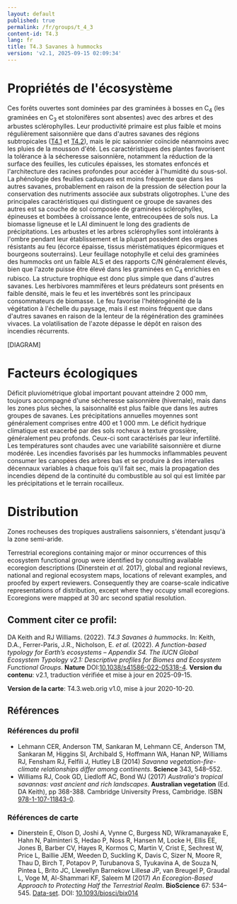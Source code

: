 ```yaml
---
layout: default
published: true
permalink: /fr/groups/t_4_3
content-id: T4.3
lang: fr
title: T4.3 Savanes à hummocks
version: 'v2.1, 2025-09-15 02:09:34'
---
```




# Propriétés de l'écosystème
 
Ces forêts ouvertes sont dominées par des graminées à bosses en C<sub>4</sub> (les
graminées en C<sub>3</sub> et stolonifères sont absentes) avec des arbres et des
arbustes sclérophylles. Leur productivité primaire est plus faible et
moins régulièrement saisonnière que dans d\'autres savanes des régions
subtropicales ([T4.1](/explore/groups/T4.1) et [T4.2](/explore/groups/T4.2)), mais le pic saisonnier coïncide néanmoins
avec les pluies de la mousson d\'été. Les caractéristiques des plantes
favorisent la tolérance à la sécheresse saisonnière, notamment la
réduction de la surface des feuilles, les cuticules épaisses, les
stomates enfoncés et l\'architecture des racines profondes pour accéder
à l\'humidité du sous-sol. La phénologie des feuilles caduques est moins
fréquente que dans les autres savanes, probablement en raison de la
pression de sélection pour la conservation des nutriments associée aux
substrats oligotrophes. L\'une des principales caractéristiques qui
distinguent ce groupe de savanes des autres est sa couche de sol
composée de graminées sclérophylles, épineuses et bombées à croissance
lente, entrecoupées de sols nus. La biomasse ligneuse et le LAI
diminuent le long des gradients de précipitations. Les arbustes et les
arbres sclérophylles sont intolérants à l\'ombre pendant leur
établissement et la plupart possèdent des organes résistants au feu
(écorce épaisse, tissus méristématiques épicormiques et bourgeons
souterrains). Leur feuillage notophylle et celui des graminées des
hummocks ont un faible ALS et des rapports C/N généralement élevés, bien
que l\'azote puisse être élevé dans les graminées en C<sub>4</sub> enrichies en
rubisco. La structure trophique est donc plus simple que dans d\'autres
savanes. Les herbivores mammifères et leurs prédateurs sont présents en
faible densité, mais le feu et les invertébrés sont les principaux
consommateurs de biomasse. Le feu favorise l\'hétérogénéité de la
végétation à l\'échelle du paysage, mais il est moins fréquent que dans
d\'autres savanes en raison de la lenteur de la régénération des
graminées vivaces. La volatilisation de l\'azote dépasse le dépôt en
raison des incendies récurrents.

[DIAGRAM]

# Facteurs écologiques
 
Déficit pluviométrique global important pouvant atteindre 2 000 mm,
toujours accompagné d\'une sécheresse saisonnière (hivernale), mais dans
les zones plus sèches, la saisonnalité est plus faible que dans les
autres groupes de savanes. Les précipitations annuelles moyennes sont
généralement comprises entre 400 et 1 000 mm. Le déficit hydrique
climatique est exacerbé par des sols rocheux à texture grossière,
généralement peu profonds. Ceux-ci sont caractérisés par leur
infertilité. Les températures sont chaudes avec une variabilité
saisonnière et diurne modérée. Les incendies favorisés par les hummocks
inflammables peuvent consumer les canopées des arbres bas et se produire
à des intervalles décennaux variables à chaque fois qu\'il fait sec,
mais la propagation des incendies dépend de la continuité du combustible
au sol qui est limitée par les précipitations et le terrain rocailleux.
 
# Distribution
 
Zones rocheuses des tropiques australiens saisonniers, s\'étendant
jusqu\'à la zone semi-aride.

Terrestrial ecoregions containing major or minor occurrences of this ecosystem functional group were identified by consulting available ecoregion descriptions (Dinerstein _et al._ 2017), global and regional reviews, national and regional ecosystem maps, locations of relevant examples, and proofed by expert reviewers. Consequently they are coarse-scale indicative representations of distribution, except where they occupy small ecoregions. Ecoregions were mapped at 30 arc second spatial resolution.

## Comment citer ce profil:

DA Keith and RJ Williams. (2022). *T4.3 Savanes à hummocks*. In: Keith, D.A., Ferrer-Paris, J.R., Nicholson, E. *et al.* (2022). *A function-based typology for Earth’s ecosystems – Appendix S4. The IUCN Global Ecosystem Typology v2.1: Descriptive profiles for Biomes and Ecosystem Functional Groups*. **Nature** DOI:[10.1038/s41586-022-05318-4](https://doi.org/10.1038/s41586-022-05318-4).
**Version du contenu**: v2.1, traduction vérifiée et mise à jour en 2025-09-15.

**Version de la carte**: T4.3.web.orig v1.0, mise à jour 2020-10-20.

## Références

### Références du profil

* Lehmann CER, Anderson TM, Sankaran M, Lehmann CE, Anderson TM, Sankaran M, Higgins SI, Archibald S, Hoffmann WA, Hanan NP, Williams RJ, Fensham RJ, Felfili J, Hutley LB (2014) *Savanna vegetation-fire-climate relationships differ among continents*. **Science** 343, 548–552.
* Williams RJ, Cook GD, Liedloff AC, Bond WJ  (2017) *Australia's tropical savannas: vast ancient and rich landscapes*. **Australian vegetation** (Ed. DA Keith), pp 368-388. Cambridge University Press, Cambridge. ISBN [978-1-107-11843-0](http://www.cambridge.org/9781107118430).

### Références de carte
* Dinerstein E, Olson D, Joshi A, Vynne C, Burgess ND, Wikramanayake E, Hahn N, Palminteri S, Hedao P, Noss R, Hansen M, Locke H, Ellis EE, Jones B, Barber CV, Hayes R, Kormos C, Martin V, Crist E, Sechrest W, Price L, Baillie JEM, Weeden D, Suckling K, Davis C, Sizer N, Moore R, Thau D, Birch T, Potapov P, Turubanova S, Tyukavina A, de Souza N, Pintea L, Brito JC, Llewellyn Barnekow Lillesø JP, van Breugel P, Graudal L, Voge M, Al-Shammari KF, Saleem M  (2017) *An Ecoregion-Based Approach to Protecting Half the Terrestrial Realm*. **BioScience** 67: 534–545. [Data-set](https://ecoregions2017.appspot.com/). DOI: [10.1093/biosci/bix014](http://doi.org/10.1093/biosci/bix014)

